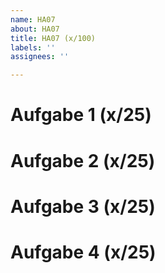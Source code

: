 ```yaml
---
name: HA07
about: HA07
title: HA07 (x/100)
labels: ''
assignees: ''

---
```


# Aufgabe 1 (x/25)

# Aufgabe 2 (x/25)

# Aufgabe 3 (x/25)

# Aufgabe 4 (x/25)
